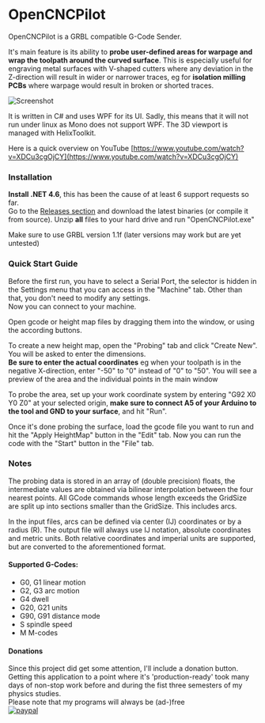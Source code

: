 # OpenCNCPilot

OpenCNCPilot is a GRBL compatible G-Code Sender.

It's main feature is its ability to **probe user-defined areas for warpage and wrap the toolpath around the curved surface**.
This is especially useful for engraving metal surfaces with V-shaped cutters where any deviation in the Z-direction will result in wider or narrower traces, eg for **isolation milling PCBs** where warpage would result in broken or shorted traces.

![Screenshot](https://raw.githubusercontent.com/martin2250/OpenCNCPilot/master/img/Screenshot.png)

It is written in C# and uses WPF for its UI. Sadly, this means that it will not run under linux as Mono does not support WPF.
The 3D viewport is managed with HelixToolkit.

Here is a quick overview on YouTube [https://www.youtube.com/watch?v=XDCu3cgOjCY](https://www.youtube.com/watch?v=XDCu3cgOjCY)  

### Installation
**Install .NET 4.6**, this has been the cause of at least 6 support requests so far.  
Go to the [Releases section](https://github.com/martin2250/OpenCNCPilot/releases/latest) and download the latest binaries (or compile it from source).
Unzip **all** files to your hard drive and run "OpenCNCPilot.exe"

Make sure to use GRBL version 1.1f (later versions may work but are yet untested)

### Quick Start Guide
Before the first run, you have to select a Serial Port, the selector is hidden in the Settings menu that you can access in the "Machine" tab. Other than that, you don't need to modify any settings.  
Now you can connect to your machine.

Open gcode or height map files by dragging them into the window, or using the according buttons.

To create a new height map, open the "Probing" tab and click "Create New". You will be asked to enter the dimensions.  
**Be sure to enter the actual coordinates** eg when your toolpath is in the negative X-direction, enter "-50" to "0" instead of "0" to "50".
You will see a preview of the area and the individual points in the main window

To probe the area, set up your work coordinate system by entering "G92 X0 Y0 Z0" at your selected origin, **make sure to connect A5 of your Arduino to the tool and GND to your surface**, and hit "Run".

Once it's done probing the surface, load the gcode file you want to run and hit the "Apply HeightMap" button in the "Edit" tab.
Now you can run the code with the "Start" button in the "File" tab.

### Notes
The probing data is stored in an array of (double precision) floats, the intermediate values are obtained via bilinear interpolation between the four nearest points. All GCode commands whose length exceeds the GridSize are split up into sections smaller than the GridSize. This includes arcs.

In the input files, arcs can be defined via center (IJ) coordinates or by a radius (R). The output file will always use IJ notation, absolute coordinates and metric units. Both relative coordinates and imperial units are supported, but are converted to the aforementioned format.

#### Supported G-Codes:
* G0, G1	linear motion
* G2, G3	arc motion
* G4 dwell
* G20, G21	units
* G90, G91	distance mode
* S spindle speed
* M M-codes

#### Donations
Since this project did get some attention, I'll include a donation button. Getting this application to a point where it's 'production-ready' took many days of non-stop work before and during the fist three semesters of my physics studies.  
Please note that my programs will always be (ad-)free  
[![paypal](https://www.paypalobjects.com/en_US/i/btn/btn_donateCC_LG.gif)](https://www.paypal.com/cgi-bin/webscr?cmd=_s-xclick&hosted_button_id=7F783UGMYHRWN)
